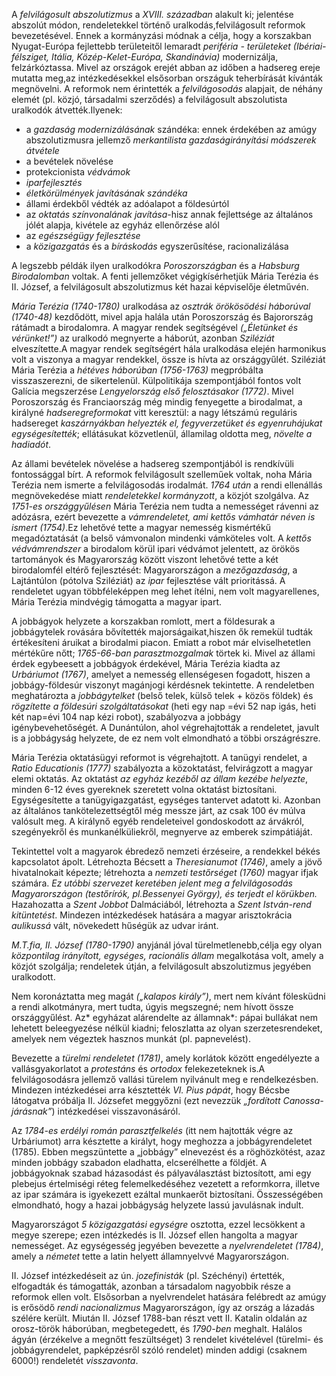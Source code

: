 A *felvilágosult abszolutizmus* a *XVIII. században* alakult ki; jelentése abszolút módon, rendeletekkel történő uralkodás,felvilágosult reformok bevezetésével. Ennek a kormányzási módnak a célja, hogy a korszakban Nyugat-Európa fejlettebb területeitől lemaradt *periféria - területeket (Ibériai-félsziget, Itália, Közép-Kelet-Európa, Skandinávia)* modernizálja, felzárkóztassa. Mivel az országok erejét abban az időben a hadsereg ereje mutatta meg,az intézkedésekkel elsősorban országuk teherbírását kívánták megnövelni. A reformok nem érintették a *felvilágosodás* alapjait, de néhány elemét (pl. közjó, társadalmi szerződés) a felvilágosult abszolutista uralkodók átvették.Ilyenek:

 - a *gazdaság modernizálásának* szándéka: ennek érdekében az amúgy abszolutizmusra jellemző *merkantilista gazdaságirányítási módszerek átvétele*
 - a bevételek növelése
 - protekcionista *védvámok*
 - *iparfejlesztés*
 - *életkörülmények javításának szándéka*
 - állami érdekből védték az adóalapot a földesúrtól
 - az *oktatás színvonalának javítása*-hisz annak fejlettsége az általános jólét alapja, kivétele az egyház ellenőrzése alól
 - az *egészségügy fejlesztése*
 - a *közigazgatás* és a *bíráskodás* egyszerűsítése, racionalizálása

A legszebb példák ilyen uralkodókra *Poroszországban* és a *Habsburg Birodalomban* voltak. A fenti jellemzőket végigkísérhetjük Mária Terézia és II. József, a felvilágosult abszolutizmus két hazai képviselője életművén.

*Mária Terézia (1740-1780)* uralkodása az *osztrák örökösödési háborúval (1740-48)* kezdődött, mivel apja halála után Poroszország és Bajorország rátámadt a birodalomra. A magyar rendek segítségével *(„Életünket és vérünket!”)* az uralkodó megnyerte a háborút, azonban *Sziléziát* elveszítette.A magyar rendek segítségért hála uralkodása elején harmonikus volt a viszonya a magyar rendekkel, össze is hívta az országgyűlét. Sziléziát Mária Terézia a *hétéves háborúban (1756-1763)* megpróbálta visszaszerezni, de sikertelenül. Külpolitikája szempontjából fontos volt Galícia megszerzése *Lengyelország első felosztásakor (1772)*. Mivel Poroszország és Franciaország még mindig fenyegette a birodalmat, a királyné *hadseregreformokat* vitt keresztül: a nagy létszámú reguláris hadsereget *kaszárnyákban helyezték el, fegyverzetüket és egyenruhájukat egységesítették*; ellátásukat közvetlenül, államilag oldotta meg, *növelte a hadiadót*.

Az állami bevételek növelése a hadsereg szempontjából is rendkívüli fontossággal bírt. A reformok felvilágosult szelleműek voltak, noha Mária Terézia nem ismerte a felvilágosodás irodalmát. *1764 után* a rendi ellenállás megnövekedése miatt *rendeletekkel kormányzott*, a közjót szolgálva. Az *1751-es országgyűlésen* Mária Terézia nem tudta a nemességet rávenni az adózásra, ezért bevezette a *vámrendeletet, ami kettős vámhatár néven is ismert (1754)*.Ez lehetővé tette a magyar nemesség kismértékű megadóztatását (a belső vámvonalon mindenki vámköteles volt. A *kettős védvámrendszer* a birodalom körül ipari védvámot jelentett, az örökös tartományok és Magyarország között viszont lehetővé tette a két birodalomfél eltérő fejlesztését: Magyarországon a *mezőgazdaság*, a Lajtántúlon (pótolva Sziléziát) az *ipar* fejlesztése vált prioritássá. A rendeletet ugyan többféleképpen meg lehet ítélni, nem volt magyarellenes, Mária Terézia mindvégig támogatta a magyar ipart.

A jobbágyok helyzete a korszakban romlott, mert a földesurak a jobbágytelek rovására bővítették majorságaikat,hiszen ők remekül tudták értékesíteni áruikat a birodalmi piacon. Emiatt a robot már elviselhetetlen mértékűre nőtt; *1765-66-ban parasztmozgalmak* törtek ki. Mivel az állami érdek egybeesett a jobbágyok érdekével, Mária Terézia kiadta az *Urbáriumot (1767)*, amelyet a nemesség ellenségesen fogadott, hiszen a jobbágy-földesúr viszonyt magánjogi kérdésnek tekintette. A rendeletben meghatározta a *jobbágytelket* (belső telek, külső telek + közös földek) és *rögzítette a földesúri szolgáltatásokat* (heti egy nap =évi 52 nap igás, heti két nap=évi 104 nap kézi robot), szabályozva a jobbágy igénybevehetőségét. A Dunántúlon, ahol végrehajtották a rendeletet, javult is a jobbágyság helyzete, de ez nem volt elmondható a többi országrészre.

Mária Terézia oktatásügyi reformot is végrehajtott. A tanügyi rendelet, a *Ratio Educationis (1777)* szabályozta a közoktatást, felvirágzott a magyar elemi oktatás. Az oktatást *az egyház kezéből az állam kezébe helyezte*, minden 6-12 éves gyereknek szeretett volna oktatást biztosítani. Egységesítette a tanügyigazgatást, egységes tantervet adatott ki. Azonban az általános tankötelezettségtől még messze járt, az csak 100 év múlva valósult meg. A királynő egyéb rendeleteivel gondoskodott az árvákról, szegényekről és munkanélküliekről, megnyerve az emberek szimpátiáját.

Tekintettel volt a magyarok ébredező nemzeti érzéseire, a rendekkel békés kapcsolatot ápolt. Létrehozta Bécsett a *Theresianumot (1746)*, amely a jövő hivatalnokait képezte; létrehozta a *nemzeti testőrséget (1760)* magyar ifjak számára. *Ez utóbbi szervezet keretében jelent meg a felvilágosodás Magyarországon (testőrírók, pl.Bessenyei György), és terjedt el körükben.* Hazahozatta a *Szent Jobbot* Dalmáciából, létrehozta a *Szent István-rend kitüntetést*. Mindezen intézkedések hatására a magyar arisztokrácia *aulikussá* vált, növekedett hűségük az udvar iránt.

*M.T.fia, II. József (1780-1790)* anyjánál jóval türelmetlenebb,célja egy olyan *központilag irányított, egységes, racionális állam* megalkotása volt, amely a közjót szolgálja; rendeletek útján, a felvilágosult abszolutizmus jegyében uralkodott.

Nem koronáztatta meg magát *(„kalapos király”)*, mert nem kívánt fölesküdni a rendi alkotmányra, mert tudta, úgyis megszegné; nem hívott össze országgyűlést.
Az* egyházat alárendelte az államnak*: pápai bullákat nem lehetett beleegyezése nélkül kiadni; feloszlatta az olyan szerzetesrendeket, amelyek nem végeztek hasznos munkát (pl. papnevelést).

Bevezette a *türelmi rendeletet (1781)*, amely korlátok között engedélyezte a vallásgyakorlatot a *protestáns* és *ortodox* felekezeteknek is.A felvilágosodásra jellemző vallási türelem nyilvánult meg e rendelkezésben. Mindezen intézkedései arra késztették *VI. Pius pápát*, hogy Bécsbe látogatva próbálja II. Józsefet meggyőzni (ezt nevezzük *„fordított Canossa-járásnak”*) intézkedései visszavonásáról.

Az *1784-es erdélyi román parasztfelkelés* (itt nem hajtották végre az Urbáriumot) arra késztette a királyt, hogy meghozza a jobbágyrendeletet (1785). Ebben megszüntette a „jobbágy” elnevezést és a röghözkötést, azaz minden jobbágy szabadon eladhatta, elcserélhette a földjét. A jobbágyoknak szabad házasodást és pályaválasztást biztosított, ami egy plebejus értelmiségi réteg felemelkedéséhez vezetett a reformkorra, illetve az ipar számára is igyekezett ezáltal munkaerőt biztosítani. Összességében elmondható, hogy a hazai jobbágyság helyzete lassú javulásnak indult.

Magyarországot *5 közigazgatási egységre* osztotta, ezzel lecsökkent a megye szerepe; ezen intézkedés is II. József ellen hangolta a magyar nemességet. Az egységesség jegyében bevezette a *nyelvrendeletet (1784)*, amely a *németet* tette a latin helyett államnyelvvé Magyarországon.

II. József intézkedéseit az ún. *jozefinisták* (pl. Széchényi) értették, elfogadták és támogatták, azonban a társadalom nagyobbik része a reformok ellen volt. Elsősorban a nyelvrendelet hatására felébredt az amúgy is erősödő *rendi nacionalizmus* Magyarországon, így az ország a lázadás szélére került. Miután II. József 1788-ban részt vett II. Katalin oldalán az orosz-török háborúban, megbetegedett, és *1790-ben* meghalt. Halálos ágyán (érzékelve a megnőtt feszültséget) 3 rendelet kivételével (türelmi- és jobbágyrendelet, papképzésről szóló rendelet) minden addigi (csaknem 6000!) rendeletét *visszavonta*.
